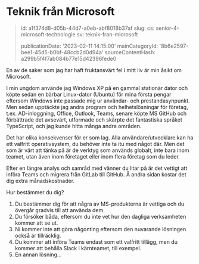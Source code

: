 Teknik från Microsoft
=====================

> id: a1f374d8-d05b-44d7-a0eb-abf8018b37af
> slug:
> 	cs: senior-4-microsoft-technologie
> 	sv: teknik-fran-microsoft
> 
> publicationDate: '2023-02-11 14:15:00'
> mainCategoryId: '8b6e2597-bee1-45d5-b0bf-48ccb2d0d94a'
> sourceContentHash: a299b5f4f7ab084b77e15d42396fede0

En av de saker som jag har haft fruktansvärt fel i mitt liv är min åsikt om Microsoft.

I min ungdom använde jag Windows XP på en gammal stationär dator och köpte sedan en bärbar Linux-dator (Ubuntu) för mina första pengar eftersom Windows inte passade mig ur användar- och prestandasynpunkt. Men sedan upptäckte jag andra program och helhetslösningar för företag, t.ex. AD-inloggning, Office, Outlook, Teams, senare köpte MS GitHub och förbättrade det avsevärt, utformade och skärpte det fantastiska språket TypeScript, och jag kunde hitta många andra områden.

Det har olika konsekvenser för er som lag. Alla användare/utvecklare kan ha ett valfritt operativsystem, du behöver inte ta itu med något där. Men det som är värt att tänka på är de verktyg som används globalt, inte bara inom teamet, utan även inom företaget eller inom flera företag som du leder.

Efter en längre analys och samråd med vänner du litar på är det vettigt att införa Teams och migrera från GitLab till GitHub. Å andra sidan kostar det dig extra månadskostnader.

Hur bestämmer du dig?

1. Du bestämmer dig för att några av MS-produkterna är vettiga och du övergår gradvis till att använda dem.
2. Du försöker båda, eftersom du inte vet hur den dagliga verksamheten kommer att se ut.
3. Ni kommer inte att göra någonting eftersom den nuvarande lösningen också är tillräcklig.
4. Du kommer att införa Teams endast som ett valfritt tillägg, men du kommer att behålla Slack i kärnteamet, till exempel.
5. En annan lösning...
